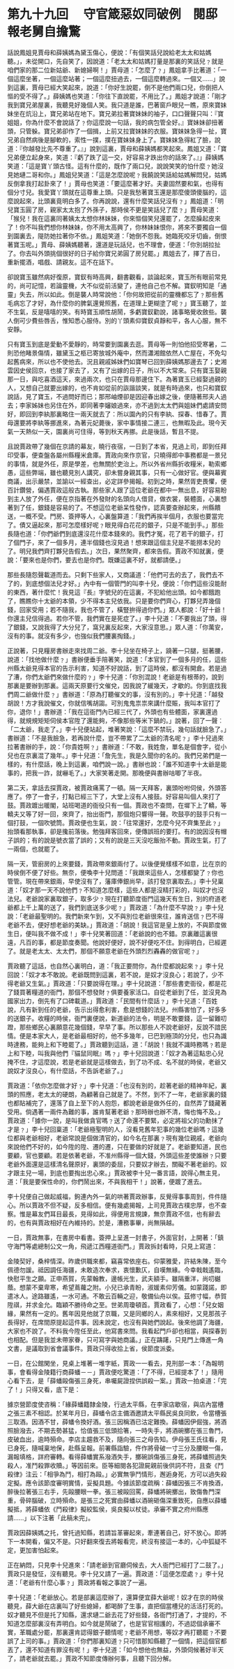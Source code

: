 # 第九十九回　 守官箴惡奴同破例　閱邸報老舅自擔驚

話說鳳姐見賈母和薛姨媽為黛玉傷心，便說：「有個笑話兒說給老太太和姑媽聽。」，未從開口，先自笑了，因說道：「老太太和姑媽打量是那裏的笑話兒﹖就是咱們家的那二位新姑爺、新媳婦啊！」賈母道：「怎麼了﹖」鳳姐拿手比著道：「一個這麼坐著，一個這麼站著；一個這麼扭過去，一個這麼轉過來。一個又……」說到這裏，賈母已經大笑起來，說道：「你好生說罷，倒不是他們兩口兒，你倒把人慪的受不得了。」薛姨媽也笑道：「你往下直說罷，不用比了。」鳳姐才說道：「剛才我到寶兄弟屋裏，我聽見好幾個人笑。我只道是誰，巴著窗戶眼兒一瞧，原來寶妹妹坐在炕沿上，寶兄弟站在地下。寶兄弟拉著寶妹妹的袖子，口口聲聲只叫：『寶姐姐，你為什麼不會說話了﹖你這麼說一句話，我的病包管全好。』寶妹妹卻扭著頭，只管躲。寶兄弟卻作了一個揖，上前又拉寶妹妹的衣服。寶妹妹急得一扯，寶兄弟自然病後是腳軟的，索性一撲，撲在寶妹妹身上了。寶妹妹急得紅了臉，說道：『你越發比先不尊重了。』」說到這裏，賈母和薛姨媽都笑起來。鳳姐又道：「寶兄弟便立起身來，笑道：『虧了跌了這一交，好容易才跌出你的話來了。』」薛姨媽笑道：「這是寶丫頭古怪。這有什麼的，既作了兩口兒，說說笑笑的怕什麼﹖她沒見她璉二哥和你。」鳳姐兒笑道：「這是怎麼說呢﹖我饒說笑話給姑媽解悶兒，姑媽反倒拿我打起卦來了！」賈母也笑道：「要這麼著才好。夫妻固然要和氣，也得有個分寸兒。我愛寶丫頭就在這尊重上頭。只是我愁著寶玉還是那麼傻頭傻腦的，這麼說起來，比頭裏竟明白多了。你再說說，還有什麼笑話兒沒有﹖」鳳姐道：「明兒寶玉圓了房，親家太太抱了外孫子，那時侯不更是笑話兒了麼﹖」賈母笑道：「猴兒！我在這裏同著姨太太想你林妹妹，你來慪個笑兒還罷了，怎麼臊起皮來了！你不叫我們想你林妹妹，你不用太高興了，你林妹妹恨你，將來不要獨自一個到園裏去，隄防她拉著你不依。」鳳姐笑道：「她倒不怨我。她臨死咬牙切齒，倒恨著寶玉呢。」賈母、薛姨媽聽著，還道是玩話兒，也不理會，便道：「你別胡拉扯了。你去叫外頭挑個很好的日子給你寶兄弟圓了房兒罷。」鳳姐去了，擇了吉日，重新擺酒，唱戲、請親友。這不在話下。

卻說寶玉雖然病好復原，寶釵有時高興，翻書觀看，談論起來，寶玉所有眼前常見的，尚可記憶，若論靈機，大不似從前活變了，連他自己也不解。寶釵明知是「通靈」失去，所以如此。倒是襲人時常說他：「你何故把從前的靈機都忘了﹖那些舊毛病忘了才好，為什麼你的脾氣還覺照舊，在道理上更糊塗了呢﹖」寶玉聽了，並不生氣，反是嘻嘻的笑。有時寶玉順性胡鬧，多虧寶釵勸說，諸事略覺收斂些。襲人倒可少費些唇舌，惟知悉心服侍。別的丫頭素仰寶釵貞靜和平，各人心服，無不安靜。

只有寶玉到底是愛動不愛靜的，時常要到園裏去逛。賈母等一則怕他招受寒暑，二則恐他睹景傷情，雖黛玉之柩已寄放城外庵中，然而瀟湘館依然人亡屋在，不免勾起舊病來，所以也不使他去。況且親戚姊妹們如寶琴已回到薛姨媽那邊去了；史湘雲因史侯回京，也接了家去了，又有了出嫁的日子，所以不大常來。只有寶玉娶親那一日，與吃喜酒這天，來過兩次，也只在賈母那邊住下。為著寶玉已經娶過親的人，又想自己就要出嫁的，也不肯如從前的詼諧談笑，就是有時過來，也只和寶釵說話，見了寶玉，不過問好而已；那邢岫煙卻是因迎春出嫁之後，便隨著邢夫人過去；李家姊妹也另住在外，即同著李嬸娘過來，亦不過到太太們與姐妹們處請安問好，即回到李紈那裏略住一兩天就去了：所以園內的只有李紈、探春、惜春了。賈母還要將李紈等挪進來，為著元妃薨後，家中事情接二連三，也無暇及此。現今天氣一天熱似一天，園裏尚可住得，等到秋天再挪。此是後話，暫且不提。

且說賈政帶了幾個在京請的幕友，曉行夜宿，一日到了本省，見過上司，即到任拜印受事，便查盤各屬州縣糧米倉庫。賈政向來作京官，只曉得郎中事務都是一景兒的事情，就是外任，原是學差，也無關於吏治上。所以外省州縣折收糧米，勒索鄉愚，這些弊端，雖也聽見別人講究，卻未嘗身親其事，只有一心做好官。便與幕賓商議，出示嚴禁，並諭以一經查出，必定詳參揭報。初到之時，果然胥吏畏懼，便百計鑽營，偏遇賈政這般古執。那些家人跟了這位老爺在都中一無出息，好容易盼到主人放了外任，便在京指著在外發財的名頭向人借貸，做衣裳，裝體面，心裏想著到了任，銀錢是容易的了。不想這位老爺呆性發作，認真要查辦起來，州縣饋送，一概不受。門房、簽押等人，心裏盤算道：「我們再挨半個月，衣服也要當完了。債又逼起來，那可怎麼樣好呢﹖眼見得白花花的銀子，只是不能到手。」那些長隨也道：「你們爺們到底還沒花什麼本錢來的。我們才冤，花了若干的銀子，打了個門子，來了一個多月，連半個錢也沒見過！想來跟這個主兒是不能撈本兒的了。明兒我們齊打夥兒告假去。」次日，果然聚齊，都來告假。賈政不知就裏，便說：「要來也是你們，要去也是你們。既嫌這裏不好，就都請便。」

那些長隨怨聲載道而去。只剩下些家人，又商議道：「他們可去的去了，我們去不了的，到底想個法兒才好。」內中有一個管門的叫李十兒，便說：「你們這些沒能耐的東西，著什麼忙！我見這『長』字號兒的在這裏，不犯給他出頭。如今都餓跑了，瞧瞧你十太爺的本領，少不得本主兒依我。只是要你們齊心，打夥兒弄幾個錢，回家受用；若不隨我，我也不管了，橫豎拚得過你們。」眾人都說：「好十爺！你還主兒信得過。若你不管，我們實在是死症了。」李十兒道：「不要我出了頭，得了銀錢，又說我得了大分兒了，窩兒裏反起來，大家沒意思。」眾人道：「你萬安，沒有的事。就沒有多少，也強似我們腰裏掏錢。」

正說著，只見糧房書辦走來找周二爺。李十兒坐在椅子上，蹺著一只腿，挺著腰，說道：「找他做什麼﹖」書辦便垂手陪著笑，說道：「本官到了一個多月的任，這些州縣太爺見得本官的告示利害，知道不好說話，到了這時侯，都沒有開倉。若是過了漕，你們太爺們來做什麼的﹖」李十兒道：「你別混說！老爺是有根蒂的，說到那裏是要辦到那裏。這兩天原要行文催兌，因我說了緩幾天，才歇的。你到底找我們周二爺做什麼﹖」書辦道：「原為打聽催文的事，沒有別的。」李十兒道：「越發胡說！方才我說催文，你就信嘴胡謅。可別鬼鬼祟祟來講什麼賑，我叫本官打了你，退你！」書辦道：「我在這衙門內已經三代了，外頭也有些體面，家裏還過得，就規規矩矩伺侯本官陞了還能夠，不像那些等米下鍋的。」說著，回了一聲︰「二太爺，我走了。」李十兒便站起，堆著笑說：「這麼不禁玩，幾句話就臉急了。」書辦道：「不是我臉急，若再說什麼，豈不帶累了二太爺的清名呢﹖」李十兒過來拉著書辦的手，說：「你貴姓啊﹖」書辦道：「不敢，我姓詹，單名是個會字，從小兒也在京裏混了幾年。」李十兒道：「詹先生，我是久聞你的名的。我們兄弟們是一樣的，有什麼話，晚上到這裏，咱們說一說。」書辦也說：「誰不知道李十太爺是能事的，把我一詐，就嚇毛了。」大家笑著走開。那晚便與書辦咕唧了半夜。

第二天，拿話去探賈政，被賈政痛罵了一頓。隔一天拜客，裏頭吩咐伺侯，外頭答應了。停了一會子，打點已經三下了，大堂上沒有人接鼓。好容易叫個人來打了鼓。賈政踱出暖閣，站班喝道的衙役只有一個。賈政也不查問，在墀下上了轎，等轎夫又等了好一回，來齊了，抬出衙門，那個炮只響得一聲。吹鼓亭的鼓手只有一個打鼓，一個吹號筒。賈政便也生氣，說：「往常還好，怎麼今兒不齊集至此﹖」抬頭看那執事，卻是攙前落後。勉強拜客回來，便傳誤班的要打。有的說因沒有帽子誤的；有的說是號衣當了誤的；又有的說是三天沒吃飯抬不動。賈政生氣，打了一兩個，也就罷了。

隔一天，管廚房的上來要錢，賈政帶來銀兩付了。以後便覺樣樣不如意，比在京的時侯倒不便了好些。無奈，便喚李十兒問道：「我跟來這些人，怎樣都變了﹖你也管管。現在帶來銀兩，早使沒有了，藩庫俸銀尚早，該打發京裏取去。」李十兒稟道：「奴才那一天不說他們﹖不知道怎麼樣，這些人都是沒精打彩的，叫奴才也沒法兒。老爺說家裏取銀子，取多少﹖現在打聽節度衙門這幾天有生日，別的府道老爺都上千上萬的送了，我們到底送多少呢﹖」賈政道：「為什麼不早說﹖」李十兒說：「老爺最聖明的。我們新來乍到，又不與別位老爺很來往，誰肯送信﹖巴不得老爺不去，便好想老爺的美缺。」賈政道：「胡說！我這官是皇上放的，不與節度做生日，便叫我不做不成！」李十兒笑著回道：「老爺說的也不錯。京裏離這裏很遠，凡百的事，都是節度奏聞。他說好便好，說不好便吃不住。到得明白，已經遲了。就是老太太、太太們，那個不願意老爺在外頭烈烈轟轟的做官呢﹖」

賈政聽了這話，也自然心裏明白，道：「我正要問你，為什麼都說起來﹖」李十兒回說：「奴才本不敢說。老爺既問到這裏，若不說，是奴才沒良心；若說了，少不得老爺又生氣。」賈政道：「只要說得在理。」李十兒說道：「那些書吏衙役，都是花了錢買著糧道的衙門，那個不想發財﹖俱要養家活口。自從老爺到了任，並沒見為國家出力，倒先有了口碑載道。」賈政道：「民間有什麼話﹖」李十兒道：「百姓說，凡有新到任的老爺，告示出得愈利害，愈是想錢的法兒。州縣害怕了，好多多的送銀子。收糧的時侯，衙門裏便說，新道爺的法令，明是不敢要錢，這一留難叨蹬，那些鄉民心裏願意花幾個錢，早早了事。所以那些人不說老爺好，反說不諳民情。便是本家大人，是老爺最相好的，他不多幾年，已巴到極頂的分兒，也只為識時達務，能夠上和下睦罷了。」賈政聽到這話，道：「胡說！我就不識時務嗎﹖若是上和下睦，叫我與他們『貓鼠同眠』嗎﹖」李十兒回說道：「奴才為著這點忠心兒掩不住，才這麼說，若是老爺就是這樣做去，到了功不成、名不就的時侯，老爺又說奴才沒良心，有什麼話，不告訴老爺了。」

賈政道：「依你怎麼做才好﹖」李十兒道：「也沒有別的，趁著老爺的精神年紀，裏頭的照應，老太太的硬朗，為顧著自己就是了。不然，到不了一年，老爺家裏的錢也都貼補完了，還落了自上至下的人抱怨，都說老爺是做外任的，自然弄了錢藏著受用。倘遇著一兩件為難的事，誰肯幫著老爺﹖那時辦也辦不清，悔也悔不及。」賈政道：「據你一說，是叫我做貪官嗎﹖送了命還不要緊，必定將祖父的功勳抹了才是﹖」李十兒回稟道：「老爺極聖明的人，沒看見舊年犯事的幾位老爺嗎﹖這幾位都與老爺相好，老爺常說是個做清官的，如今名在那裏﹖現有幾位親戚，老爺向來說他們不好的，如今陞的陞、遷的遷，只在要做的好就是了。老爺要知道，民也要顧，官也要顧。若是依著老爺，不准州縣得一個大錢，外頭這些差使誰辦﹖只要老爺外面還是這樣清名聲原好，裏頭的委屈，只要奴才辦去，關礙不著老爺的。奴才跟主兒一場，到底也要掏出忠心來。」賈政被李十兒一番言語，說得心無主見，道：「我是要保性命的，你們鬧出來，不與我相干！」說著，便踱了進去。

李十兒便自己做起威福，鉤連內外一氣的哄著賈政辦事，反覺得事事周到，件件隨心。所以賈政不但不疑，反多相信。便有幾處揭報，上司見賈政古樸忠厚，也不查察。惟是幕友們耳目最長，見得如此，得便用言規諫，無奈賈政不信，也有辭去的，也有與賈政相好在內維持的。於是，漕務事畢，尚無隕越。

一日，賈政無事，在書房中看書。簽押上呈進一封書子，外面官封，上開著：「鎮守海門等處總制公文一角，飛遞江西糧道衙門。」賈政拆封看時，只見上寫道：

金陵契好，桑梓情深。昨歲供職來都，竊喜常依座右。仰蒙雅愛，許結朱陳，至今佩德勿諼。祗因調任海疆，未敢造次奉求，衷懷歉仄，自嘆無緣。今幸戟戟遙臨，快慰平生之願。正申燕賀，先蒙翰教，邊帳光生，武夫額手。雖隔重洋，尚叨樾蔭。想蒙不棄卑寒，希望蔦蘿之附。小兒已承青盼，淑媛素仰芳儀。如蒙踐諾，即遣冰人。途路雖遙，一水可通。不敢云百輛之迎，敬備仙舟以俟。茲修寸幅，恭賀陞祺，并求金允。臨穎不勝待命之至。世弟周瓊頓首。賈政看了，心想：「兒女姻緣，果然有一定的。舊年因見他就了京職，又是同鄉的人，素來相好，又見那孩子長得好，在席間原提起這件事。因未說定，也沒有與她們說起。後來他調了海疆，大家也不說了。不料我今陞任至此，他寫書來問。我看起門戶卻也相當，與探春到也相配。但是我並未帶家眷，只可寫字與她商議。」正在躊躇，只見門上傳進一角文書，是議取到省會議事件。賈政只得收拾上省，侯節度派委。

一日，在公館閑坐，見桌上堆著一堆字紙，賈政一一看去，見刑部一本：「為報明事，會看得金陵籍行商薛蟠－－」賈政便吃驚道：「了不得，已經提本了！」隨用心看下去，是「薛蟠毆傷張三身死，串囑屍證捏供誤殺一案。」賈政一拍桌道：「完了！」只得又看，底下是：

據京營節度使咨稱：「緣薛蟠籍隸金陵，行過太平縣，在李家店歇宿，與店內當槽之張三素不相認。於某年月日，薛蟠令店主備酒邀請太平縣民吳良同飲，令當槽張三取酒。因酒不甘，薛蟠令換好酒。張三因稱酒已沽定難換。薛蟠因伊倔強，將酒照臉潑去，不期去勢甚猛，恰值張三低頭拾箸，一時失手，將酒碗擲在張三魯門，皮破血出，逾時殞命。李店主趨救不及，隨向張三之母告知。伊母張王氏往看，見已身死，隨喊稟地保，赴縣呈報。前署縣詣驗，仵作將骨破一寸三分及腰眼一傷，漏報填格，詳府審轉。看得薛蟠實系潑酒失手，擲碗誤傷張三身死，將薛蟠照過失殺人，准鬥殺罪收贖。」等因前來。臣等細閱各犯證屍親前後供詞不符，且查《鬥殺律》注云：「相爭為鬥，相打為毆。」必實無爭鬥情形，邂逅身死，方可以過失殺定擬。應令該節度審明實情，妥擬具題。今據該節度疏稱：薛蟠因張三不肯換酒，醉後拉著張三右手，先毆腰眼一拳。張三被毆回罵，薛蟠將碗擲出，致傷魯門深重，骨碎腦破，立時殞命。是張三之死實由薛蟠以酒碗砸傷深重致死，自應以薛蟠擬抵，將薛蟠依《鬥殺律》擬絞監侯，吳良擬以杖徒。承審不實之府州縣應請……」以下注著「此稿未完」。

賈政因薛姨媽之托，曾托過知縣，若請旨革審起來，牽連著自己，好不放心。即將下一本開看，偏又不是。只好翻來復去將報看完，終沒有接這一本的，心中狐疑不定，更加害怕起來。

正在納悶，只見李十兒進來：「請老爺到官廳伺候去，大人衙門已經打了二鼓了。」賈政只是發怔，沒有聽見。李十兒又請了一遍。賈政道：「這便怎麼處﹖」李十兒道：「老爺有什麼心事﹖」賈政將看報之事說了一遍。

李十兒道：「老爺放心。若是部裏這麼辦了，還算便宜薛大爺呢！奴才在京的時侯聽見，薛大爺在店裏叫了好些媳婦，都喝醉了生事，直把個當槽兒的活活打死的。奴才聽見不但是托了知縣，還求璉二爺去花了好些錢，各衙門打通了，才提的，不知道怎麼部裏沒有弄明白。如今就是鬧破了，也是官官相護的，不過認個承審不實，革職處分罷，那裏還肯認得銀子聽情呢﹖老爺不用想，等奴才再打聽罷﹖不要誤了上司的事。」賈政道：「你們那裏知道﹖只可惜那知縣聽了一個情，把這個官都丟了，還不知道有罪沒有呢！」李十兒道：「如今想他也無益，外頭伺候著好半天了，請老爺就去罷。」賈政不知節度傳辦何事，且聽下回分解。

